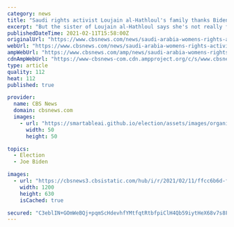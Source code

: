 ```yaml
---
category: news
title: "Saudi rights activist Loujain al-Hathloul's family thanks Biden for helping get her out of prison"
excerpt: "But the sister of Loujain al-Hathloul says she's not really free, and that there's \"an atmosphere of fear\" under Saudi Crown Prince Mohammed bin Salman."
publishedDateTime: 2021-02-11T15:58:00Z
originalUrl: "https://www.cbsnews.com/news/saudi-arabia-womens-rights-activist-loujain-al-hathloul-family-thanks-biden/"
webUrl: "https://www.cbsnews.com/news/saudi-arabia-womens-rights-activist-loujain-al-hathloul-family-thanks-biden/"
ampWebUrl: "https://www.cbsnews.com/amp/news/saudi-arabia-womens-rights-activist-loujain-al-hathloul-family-thanks-biden/"
cdnAmpWebUrl: "https://www-cbsnews-com.cdn.ampproject.org/c/s/www.cbsnews.com/amp/news/saudi-arabia-womens-rights-activist-loujain-al-hathloul-family-thanks-biden/"
type: article
quality: 112
heat: 112
published: true

provider:
  name: CBS News
  domain: cbsnews.com
  images:
    - url: "https://smartableai.github.io/election/assets/images/organizations/cbsnews.com-50x50.jpg"
      width: 50
      height: 50

topics:
  - Election
  - Joe Biden

images:
  - url: "https://cbsnews3.cbsistatic.com/hub/i/r/2021/02/11/ffcc6b6d-f0d3-4979-afe5-466bdbd4c114/thumbnail/1200x630g8/6fde590f829c294286940a82d1c86c7e/loujain-al-hathloul-released.jpg"
    width: 1200
    height: 630
    isCached: true

secured: "C3eblIN+GOmWeBQj+pqmScHdevhfYMtfqtRtbfpiClH4Qb59iytHeX68v7s8F1Od6udpMiK9itv9HJMmrA9wRr1/+EqqoXt9Ku/mqTKvc+5HvWc2YSf2YCsTLmrtue+6hRL8TPfhO4TXGMg+aMJlzWe5JrJKdz904n7ohU6sVzSF4+Y3Mj2zd8lrtSqJGbDNc4mdKKgWBZ8hGhNhKXL5p/sX0WC6hYbf5ibk9qGEtJ2LxVvMIGV7XxpEqGmMjmH0RF7FuTjZi79thzpE0YacmgwnwzESq3KFAB2GzT4/uFTlbBc2apKClbwm4zEcU8arp2kqzKR7KPjuLfdTK+nEQ85l3FIb/SSNNfVtotLzd10=;hCsw0XsYQ5upNM8qyZAAAw=="
---
```


